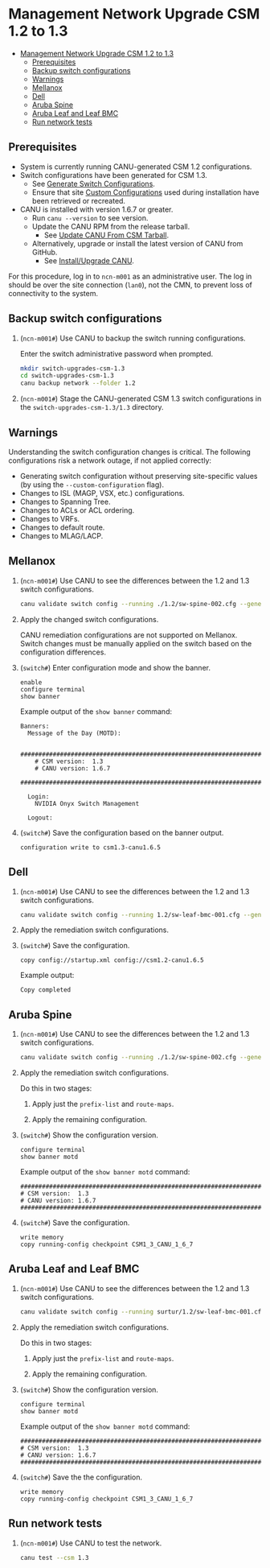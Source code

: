 # Management Network Upgrade CSM 1.2 to 1.3

- [Management Network Upgrade CSM 1.2 to 1.3](#management-network-upgrade-csm-12-to-13)
  - [Prerequisites](#prerequisites)
  - [Backup switch configurations](#backup-switch-configurations)
  - [Warnings](#warnings)
  - [Mellanox](#mellanox)
  - [Dell](#dell)
  - [Aruba Spine](#aruba-spine)
  - [Aruba Leaf and Leaf BMC](#aruba-leaf-and-leaf-bmc)
  - [Run network tests](#run-network-tests)

## Prerequisites

- System is currently running CANU-generated CSM 1.2 configurations.
- Switch configurations have been generated for CSM 1.3.
  - See [Generate Switch Configurations](generate_switch_configs.md).
  - Ensure that site [Custom Configurations](https://github.com/Cray-HPE/canu/#generate-switch-configs-including-custom-configurations) used during installation have been retrieved or recreated.
- CANU is installed with version 1.6.7 or greater.
  - Run `canu --version` to see version.
  - Update the CANU RPM from the release tarball.
    - See [Update CANU From CSM Tarball](canu/update_canu_from_csm_tarball.md).
  - Alternatively, upgrade or install the latest version of CANU from GitHub.
    - See [Install/Upgrade CANU](canu_install_update.md).

For this procedure, log in to `ncn-m001` as an administrative user. The log in should be over the site connection (`lan0`), not the CMN, to prevent loss of connectivity to the system.

## Backup switch configurations

1. (`ncn-m001#`) Use CANU to backup the switch running configurations.

    Enter the switch administrative password when prompted.

     ```bash
     mkdir switch-upgrades-csm-1.3
     cd switch-upgrades-csm-1.3
     canu backup network --folder 1.2
     ```

1. (`ncn-m001#`) Stage the CANU-generated CSM 1.3 switch configurations in the `switch-upgrades-csm-1.3/1.3` directory.

## Warnings

Understanding the switch configuration changes is critical. The following configurations risk a network outage, if not applied correctly:

- Generating switch configuration without preserving site-specific values (by using the `--custom-configuration` flag).
- Changes to ISL (MAGP, VSX, etc.) configurations.
- Changes to Spanning Tree.
- Changes to ACLs or ACL ordering.
- Changes to VRFs.
- Changes to default route.
- Changes to MLAG/LACP.
  
## Mellanox

1. (`ncn-m001#`) Use CANU to see the differences between the 1.2 and 1.3 switch configurations.

     ```bash
     canu validate switch config --running ./1.2/sw-spine-002.cfg --generated ./1.3/sw-spine-002.cfg --vendor mellanox
     ```

1. Apply the changed switch configurations.

    CANU remediation configurations are not supported on Mellanox. Switch changes must be manually applied on the switch based on the configuration differences.

1. (`switch#`) Enter configuration mode and show the banner.

   ```text
   enable
   configure terminal
   show banner
   ```

   Example output of the `show banner` command:

   ```text
   Banners:
     Message of the Day (MOTD):

       ###############################################################################
       # CSM version:  1.3
       # CANU version: 1.6.7
       ###############################################################################

     Login:
       NVIDIA Onyx Switch Management

     Logout:
   ```

1. (`switch#`) Save the configuration based on the banner output.

   ```text
   configuration write to csm1.3-canu1.6.5
   ```

## Dell

1. (`ncn-m001#`) Use CANU to see the differences between the 1.2 and 1.3 switch configurations.

     ```bash
     canu validate switch config --running 1.2/sw-leaf-bmc-001.cfg --generated 1.3/sw-leaf-bmc-001.cfg --vendor dell --remediation
     ```

1. Apply the remediation switch configurations.

1. (`switch#`) Save the configuration.

   ```text
   copy config://startup.xml config://csm1.2-canu1.6.5
   ```

   Example output:

   ```text
   Copy completed
   ```

## Aruba Spine

1. (`ncn-m001#`) Use CANU to see the differences between the 1.2 and 1.3 switch configurations.

    ```bash
    canu validate switch config --running ./1.2/sw-spine-002.cfg --generated ./1.3/sw-spine-002.cfg --vendor aruba --remediation
    ```

1. Apply the remediation switch configurations.

    Do this in two stages:

    1. Apply just the `prefix-list` and `route-maps`.

    1. Apply the remaining configuration.

1. (`switch#`) Show the configuration version.

   ```text
   configure terminal
   show banner motd
   ```

   Example output of the `show banner motd` command:

   ```text
   ###############################################################################
   # CSM version:  1.3
   # CANU version: 1.6.7
   ###############################################################################
   ```

1. (`switch#`) Save the configuration.

   ```text
   write memory
   copy running-config checkpoint CSM1_3_CANU_1_6_7
   ```

## Aruba Leaf and Leaf BMC

1. (`ncn-m001#`) Use CANU to see the differences between the 1.2 and 1.3 switch configurations.

   ```bash
   canu validate switch config --running surtur/1.2/sw-leaf-bmc-001.cfg --generated surtur/1.3/sw-leaf-bmc-001.cfg --vendor aruba --remediation
   ```

1. Apply the remediation switch configurations.

    Do this in two stages:

    1. Apply just the `prefix-list` and `route-maps`.

    1. Apply the remaining configuration.

1. (`switch#`) Show the configuration version.

   ```text
   configure terminal
   show banner motd
   ```

   Example output of the `show banner motd` command:

   ```text
   ###############################################################################
   # CSM version:  1.3
   # CANU version: 1.6.7
   ###############################################################################
   ```

1. (`switch#`) Save the the configuration.

   ```text
   write memory
   copy running-config checkpoint CSM1_3_CANU_1_6_7
   ```

## Run network tests

1. (`ncn-m001#`) Use CANU to test the network.

   ```bash
   canu test --csm 1.3
   ```
